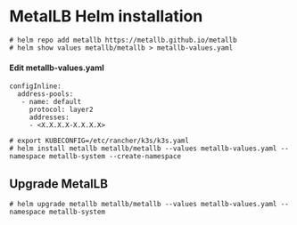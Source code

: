 # MetalLB Helm installation

```
# helm repo add metallb https://metallb.github.io/metallb
# helm show values metallb/metallb > metallb-values.yaml
```


#### Edit metallb-values.yaml
```
configInline:
  address-pools:
   - name: default
     protocol: layer2
     addresses:
     - <X.X.X.X-X.X.X.X>
```

```
# export KUBECONFIG=/etc/rancher/k3s/k3s.yaml
# helm install metallb metallb/metallb --values metallb-values.yaml --namespace metallb-system --create-namespace
```

## Upgrade MetalLB
```
# helm upgrade metallb metallb/metallb --values metallb-values.yaml --namespace metallb-system
```
